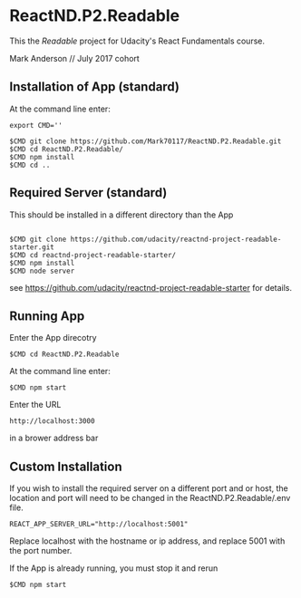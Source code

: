 # ReactND.P2.Readable
This the _Readable_ project for Udacity's React Fundamentals course.

Mark Anderson // July 2017 cohort

## Installation of App (standard)

At the command line enter:
```
export CMD=''

$CMD git clone https://github.com/Mark70117/ReactND.P2.Readable.git
$CMD cd ReactND.P2.Readable/
$CMD npm install
$CMD cd ..
```

## Required Server (standard)
This should be installed in a different directory than the App
```

$CMD git clone https://github.com/udacity/reactnd-project-readable-starter.git
$CMD cd reactnd-project-readable-starter/
$CMD npm install
$CMD node server
```

see https://github.com/udacity/reactnd-project-readable-starter for details.

## Running App
Enter the App direcotry
```
$CMD cd ReactND.P2.Readable
```

At the command line enter:
```
$CMD npm start
```

Enter the URL
```
http://localhost:3000
```
in a brower address bar

## Custom Installation

If you wish to install the required server on a different port and or host, the location and port will need to be changed in the 
ReactND.P2.Readable/.env file.  

```
REACT_APP_SERVER_URL="http://localhost:5001"
```

Replace localhost with the hostname or ip address, and replace 5001 with the port number.

If the App is already running, you must stop it and rerun 
```
$CMD npm start
```
